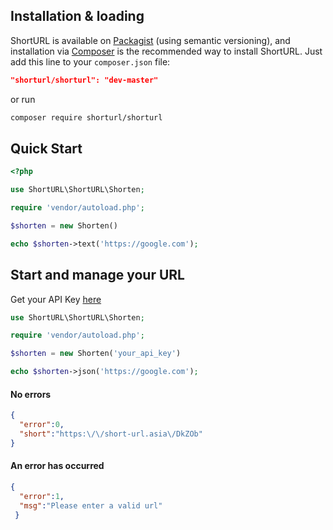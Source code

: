 ## Installation & loading
ShortURL is available on [Packagist](https://packagist.org/packages/shorturl/shorturl) (using semantic versioning), and installation via [Composer](https://getcomposer.org) is the recommended way to install ShortURL. Just add this line to your `composer.json` file:

```json
"shorturl/shorturl": "dev-master"
```

or run

```sh
composer require shorturl/shorturl
```

## Quick Start

```php
<?php

use ShortURL\ShortURL\Shorten;

require 'vendor/autoload.php';

$shorten = new Shorten()

echo $shorten->text('https://google.com');

```


## Start and manage your URL

Get your API Key [here](https://short-url.asia/user/register)

```php
use ShortURL\ShortURL\Shorten;

require 'vendor/autoload.php';

$shorten = new Shorten('your_api_key')

echo $shorten->json('https://google.com');

```

#### No errors
```json
{
  "error":0,
  "short":"https:\/\/short-url.asia\/DkZOb"
}
```

#### An error has occurred
```json
{
  "error":1,
  "msg":"Please enter a valid url"
 }
```